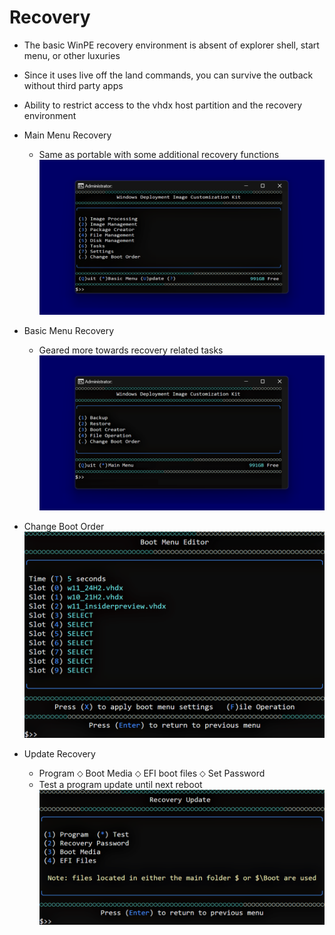 # Recovery
- The basic WinPE recovery environment is absent of explorer shell, start menu, or other luxuries
- Since it uses live off the land commands, you can survive the outback without third party apps
- Ability to restrict access to the vhdx host partition and the recovery environment

- Main Menu Recovery
  - Same as portable with some additional recovery functions
![Alt text](https://raw.githubusercontent.com/joshuacline/documentation/main/windick/png/recoverynormal.png "recoverynormal")

- Basic Menu Recovery
  - Geared more towards recovery related tasks
![Alt text](https://raw.githubusercontent.com/joshuacline/documentation/main/windick/png/recoverybasic.png "recoverybasic")

- Change Boot Order
![Alt text](https://raw.githubusercontent.com/joshuacline/documentation/main/windick/png/recoveryorder.png "recoveryorder")

- Update Recovery
  - Program ⬦ Boot Media ⬦ EFI boot files ⬦ Set Password
  - Test a program update until next reboot
![Alt text](https://raw.githubusercontent.com/joshuacline/documentation/main/windick/png/recoveryupdate.png "recoveryupdate")
